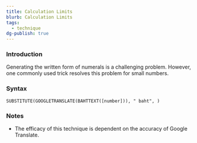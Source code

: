 ```yaml
---
title: Calculation Limits
blurb: Calculation Limits
tags:
  - technique
dg-publish: true
---
```


### Introduction

Generating the written form of numerals is a challenging problem. However, one commonly used trick resolves this problem for small numbers.

### Syntax

```
SUBSTITUTE(GOOGLETRANSLATE(BAHTTEXT([number])), " baht", )
```

### Notes

* The efficacy of this technique is dependent on the accuracy of Google Translate.